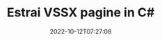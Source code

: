 ---
############################# Static ############################
layout: "auto-gen-merger"
date: 2022-10-12T07:27:08
draft: false
otherformats: dotx epub html mht mhtml odp ods odt one otp ott pdf pps ppsx ppt pptx

############################# Head ############################
head_title: "Estrai VSSX pagine in C#"
head_description: "Estrai rapidamente le pagine da un file VSSX in C#. Salva il nuovo documento contenente le pagine selezionate utilizzando l'API di fusione documenti."

############################# Header ############################
title: "Estrai VSSX pagine in C#"
description: "Estrai VSSX pagine con poche righe di codice .NET."
bg_image: "https://cms.admin.containerize.com/templates/aspose/App_Themes/V3/images/bg/header1.png"
bg_overlay: false
button:
    enable: true
    icon: "fas fa-arrow-down"
    label: "Scarica la prova gratuita"
    link: "https://downloads.groupdocs.com/merger/net"

############################# SubMenu ############################
submenu:
    enable: true

    left:
        img_alt: "GroupDocs.Merger for .NET"
        image: "https://cms.admin.containerize.com/templates/groupdocs/images/product-logos/90x90-noborder/groupdocs-merger-net.png"
        product: "GroupDocs.Merger"
        platform: ".NET"

    middle:
        button:

            # button loop
            - link: "https://apireference.groupdocs.com/merger/net"
              text: "Riferimento API"

            # button loop
            - link: "https://github.com/groupdocs-merger"
              text: "Esempi di codice"

            # button loop
            - link: "https://products.groupdocs.app/merger/family"
              text: "Dimostrazioni dal vivo"

            # button loop
            - link: "https://purchase.groupdocs.com/pricing/merger/net"
              text: "Prezzo"

    right:
        link_download: "https://downloads.groupdocs.com/merger"
        link_learn: "https://docs.groupdocs.com/merger/net"
        link_buy: "https://purchase.groupdocs.com"

############################# About ############################
about:
    enable: true
    title: "Informazioni sull'API GroupDocs.Merger for .NET"
    content: |
        [GroupDocs.Merger for .NET](/it/merger/net/) offre una soluzione semplice per unire e dividere in modo sicuro tra un'ampia gamma di formati di documenti tra cui PDF, Microsoft Office (Word, Excel, PowerPoint , OneNote), OpenDocument, HTML, immagini e molti altri all'interno delle applicazioni .NET. Aggiungendo solo poche righe di codice, esegui diverse operazioni sui documenti come spostare, rimuovere, ruotare, scambiare, estrarre o modificare l'orientamento delle pagine all'interno dei documenti. L'API per la fusione dei documenti supporta anche l'anteprima delle pagine del documento come immagine per analizzare la struttura del documento, la formattazione e il contenuto della pagina.
        
        L'API GroupDocs.Merger è la scelta giusta per le soluzioni aziendali che richiedono funzionalità di estrazione di pagine di file. Queste API sono ben supportate su tutti i principali sistemi operativi e piattaforme, incluso .NET Framework, .NET Standard, .NET Core, Mono.

############################# Steps ############################
steps:
    enable: true
    title_left: "Estrai VSSX pagine di file in .NET"
    content_left: |
        [GroupDocs.Merger for .NET](/it/merger/net/) consente agli sviluppatori di C# di estrarre facilmente le pagine desiderate da un file VSSX e salvarlo come un nuovo file contenente le pagine selezionate implementando alcuni semplici passaggi.
        
        * Inizializza **ExtractOptions** con i numeri di pagina che dovrebbero apparire nel documento risultante.
        * Crea una nuova istanza di **Merger** e passa il percorso del documento di origine come parametro del costruttore.
        * Chiama **ExtractPages** e passa l'oggetto **ExtractOptions**.
        * Chiama **Save** e specifica il percorso del file per salvare il documento risultante.

    title_right: "Requisiti di sistema"
    content_right: |
        Le API GroupDocs.Merger for .NET sono supportate su tutte le principali piattaforme e sistemi operativi. Prima di eseguire il codice seguente, assicurati di avere i seguenti prerequisiti installati sul tuo sistema.

        * Sistemi operativi: Microsoft Windows, Linux, MacOS
        * Ambienti di sviluppo: Visual Studio, Xamarin, MonoDevelop
        * Quadri: .NET Framework, .NET Standard, .NET Core, Mono
        * Scarica l'ultima versione di GroupDocs.Merger for .NET da [NuGet](https://www.nuget.org/packages/groupdocs.merger)
         
    code: |
     {{% merger/additional-styles %}}
     {{< merger/code-merger title="Come estrarre le pagine di file VSSX utilizzando il codice di esempio C#">}}

        ```csharp    
        // Estrai VSSX pagine di file utilizzando l'API GroupDocs.Merger
        // Inizializza la classe ExtractOptions con i numeri di pagina selezionati
        ExtractOptions extractOptions = new ExtractOptions(new int[] { 2, 5 });

        // Istanzia la fusione con il documento di input VSSX
        using (Merger merger = new Merger("input.vssx"))
          {
            // Chiama il metodo ExtractPages e passagli l'oggetto ExtractOptions
            merger.ExtractPages(extractOptions);
    
            // Chiama il metodo Save per salvare il documento di output con le pagine estratte
            merger.Save("output.vssx");
          }
        ```
     {{< /merger/code-merger >}}

############################# Demos ############################
demos:
    enable: true
    title: "Demo dal vivo - Estrai VSSX pagine online"
    content: |
       Estrai subito VSSX pagine di file visitando il sito Web [GroupDocs.Merger Live Demos](https://products.groupdocs.app/splitter/extract-pages/vssx).
       La demo dal vivo ha i seguenti vantaggi.
        
############################# About Formats ############################
about_formats:
    enable: true

############################# More Formats ############################
more_formats:
    enable: true
    title: "Estrai pagine da altri formati di documenti"
    content: |
        .NET documenta l'API di fusione e divisione per formati di file e immagini. Estrai alcuni dei formati di file più diffusi come indicato di seguito.

############################# Back to top ###############################
back_to_top:
    enable: true
---